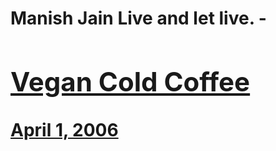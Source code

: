 # Manish Jain Live and let live. - [<h2>Vegan Cold Coffee</h2>April 1, 2006](https://ineedcoffee.com/vegan-cold-coffee/)